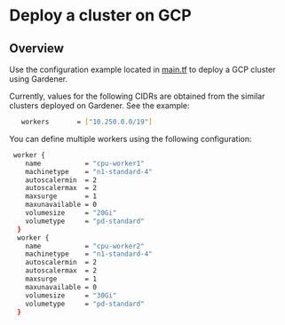 # Deploy a cluster on GCP

## Overview
Use the configuration example located in [main.tf](main.tf) to deploy a GCP cluster using Gardener.

Currently, values for the following CIDRs are obtained from the similar clusters deployed on Gardener. See the example:

```bash
   workers       = ["10.250.0.0/19"]
```

You can define multiple workers using the following configuration:

```bash
 worker {
    name           = "cpu-worker1"
    machinetype    = "n1-standard-4"
    autoscalermin  = 2
    autoscalermax  = 2
    maxsurge       = 1
    maxunavailable = 0
    volumesize     = "20Gi"
    volumetype     = "pd-standard"
  }
  worker {
    name           = "cpu-worker2"
    machinetype    = "n1-standard-4"
    autoscalermin  = 2
    autoscalermax  = 2
    maxsurge       = 1
    maxunavailable = 0
    volumesize     = "30Gi"
    volumetype     = "pd-standard"
  }
```
